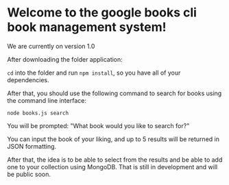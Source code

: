 # Welcome to the google books cli book management system!
We are currently on version 1.0

After downloading the folder application:

`cd` into the folder and run `npm install`, so you have all of your dependencies.

After that, you should use the following command to search for books using the command line interface:

`node books.js search`

You will be prompted:
"What book would you like to search for?"

You can input the book of your liking, and up to 5 results will be returned in JSON formatting.

After that, the idea is to be able to select from the results and be able to add one to your collection using MongoDB. That is still in development and will be public soon.
